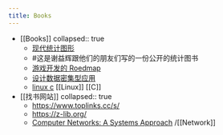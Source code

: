 ```yaml
---
title: Books
---
```


- [[Books]]
  collapsed:: true
	- [现代统计图形](https://bookdown.org/xiangyun/msg/)
	- #这是谢益辉跟他们的朋友们写的一份公开的统计图书
	- [游戏开发的 Roedmap](https://miloyip.github.io/game-programmer/game-programmer-zh-cn.pdf)
	- [设计数据密集型应用](http://ddia.vonng.com/#/)
	- [linux c](https://akaedu.github.io/book/index.html) [[Linux]] [[C]]
- [[找书网站]]
  collapsed:: true
	- https://www.toplinks.cc/s/
	- https://z-lib.org/
	- [Computer Networks: A Systems Approach](https://book.systemsapproach.org/index.html#) /[[Network]]